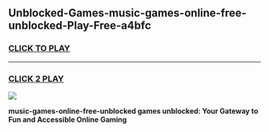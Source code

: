 
## Unblocked-Games-music-games-online-free-unblocked-Play-Free-a4bfc
<h3>
<a href="https://premium76.site?title=music-games-online-free-unblocked&ref=10A">CLICK TO PLAY</a></h3>
<hr>

<h3>
<a href="https://premium76.site?title=music-games-online-free-unblocked&ref=10A">CLICK 2 PLAY</a>
  
</h3>

<a href="https://premium76.site?title=music-games-online-free-unblocked&ref=10A"><img src="https://clearcache.store/games.png"></a>


**music-games-online-free-unblocked games unblocked: Your Gateway to Fun and Accessible Online Gaming**
